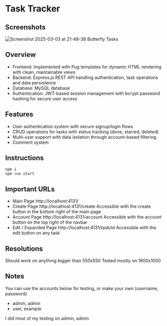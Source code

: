 # Task Tracker

## Screenshots
![Screenshot 2025-03-03 at 21-48-36 Butterfly Tasks](https://github.com/user-attachments/assets/fd7d58ca-7d0e-42cd-8ccc-ec03bca69f3b)

## Overview
- Frontend: Implemented with Pug templates for dynamic HTML rendering with clean, maintainable views
- Backend: Express.js REST API handling authentication, task operations and data persistence
- Database: MySQL database
- Authentication: JWT-based session management with bcrypt password hashing for secure user access

## Features
- User authentication system with secure signup/login flows
- CRUD operations for tasks with status tracking (done, starred, deleted)
- Multi-user support with data isolation through account-based filtering
- Comment system


## Instructions
```
npm i
npm run start
```

## Important URLs
- Main Page http://localhost:4131/
- Create Page http://localhost:4131/create Accessible with the create button in the bottom right of the main page
- Account Page http://localhost:4131/account Accessible with the account button on the top right of the navbar
- Edit / Expanded Page http://localhost:4131/task/id Accessible with the edit button on any task

## Resolutions
Should work on anything bigger than 550x550
Tested mostly on 1600x1000

## Notes
You can use the accounts below for testing, or make your own (username, password)
- admin, admin
- user, example

I did most of my testing on admin, admin
